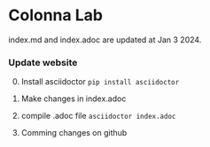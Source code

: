 # Colonna Lab

index.md and index.adoc are updated at Jan 3 2024.

### Update website

0. Install asciidoctor
```pip install asciidoctor```

1. Make changes in index.adoc

2. compile .adoc file
```asciidoctor index.adoc```

3. Comming changes on github
